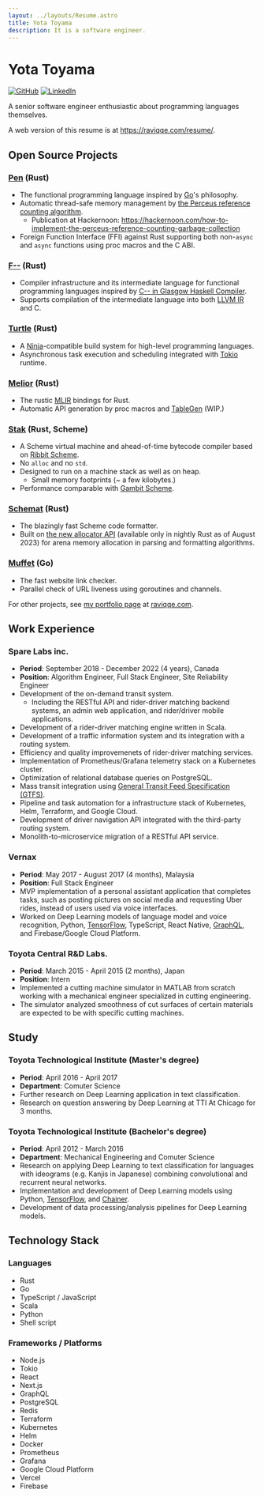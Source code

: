 ```yaml
---
layout: ../layouts/Resume.astro
title: Yota Toyama
description: It is a software engineer.
---
```


# Yota Toyama

[![GitHub](https://img.shields.io/badge/github-raviqqe-red.svg?style=flat-square)](https://github.com/raviqqe)
[![LinkedIn](https://img.shields.io/badge/linkedin-yota-blue.svg?style=flat-square)](https://www.linkedin.com/in/yota-toyama-29b313bb/)

A senior software engineer enthusiastic about programming languages themselves.

A web version of this resume is at https://raviqqe.com/resume/.

## Open Source Projects

### [Pen][pen] (Rust)

- The functional programming language inspired by [Go](https://go.dev/)'s philosophy.
- Automatic thread-safe memory management by [the Perceus reference counting algorithm](https://www.microsoft.com/en-us/research/uploads/prod/2020/11/perceus-tr-v1.pdf).
  - Publication at Hackernoon: https://hackernoon.com/how-to-implement-the-perceus-reference-counting-garbage-collection
- Foreign Function Interface (FFI) against Rust supporting both non-`async` and `async` functions using proc macros and the C ABI.

### [F\-\-](https://github.com/raviqqe/fmm) (Rust)

- Compiler infrastructure and its intermediate language for functional programming languages inspired by [C-- in Glasgow Haskell Compiler](https://gitlab.haskell.org/ghc/ghc/-/wikis/commentary/rts/cmm).
- Supports compilation of the intermediate language into both [LLVM IR][llvm] and C.

### [Turtle](https://github.com/raviqqe/turtle-build) (Rust)

- A [Ninja](https://ninja-build.org/)-compatible build system for high-level programming languages.
- Asynchronous task execution and scheduling integrated with [Tokio][tokio] runtime.

### [Melior](https://github.com/raviqqe/melior) (Rust)

- The rustic [MLIR](https://mlir.llvm.org/) bindings for Rust.
- Automatic API generation by proc macros and [TableGen](https://llvm.org/docs/TableGen/) (WIP.)

### [Stak](https://github.com/raviqqe/stak) (Rust, Scheme)

- A Scheme virtual machine and ahead-of-time bytecode compiler based on [Ribbit Scheme](https://github.com/udem-dlteam/ribbit/tree/main).
- No `alloc` and no `std`.
- Designed to run on a machine stack as well as on heap.
  - Small memory footprints (~ a few kilobytes.)
- Performance comparable with [Gambit Scheme](http://gambitscheme.org/).

### [Schemat][schemat] (Rust)

- The blazingly fast Scheme code formatter.
- Built on [the new allocator API](https://doc.rust-lang.org/std/alloc/trait.Allocator.html) (available only in nightly Rust as of August 2023) for arena memory allocation in parsing and formatting algorithms.

### [Muffet](https://github.com/raviqqe/muffet) (Go)

- The fast website link checker.
- Parallel check of URL liveness using goroutines and channels.

For other projects, see [my portfolio page][raviqqe] at [raviqqe.com][raviqqe].

## Work Experience

### Spare Labs inc.

- **Period**: September 2018 - December 2022 (4 years), Canada
- **Position**: Algorithm Engineer, Full Stack Engineer, Site Reliability Engineer
- Development of the on-demand transit system.
  - Including the RESTful API and rider-driver matching backend systems, an admin web application, and rider/driver mobile applications.
- Development of a rider-driver matching engine written in Scala.
- Development of a traffic information system and its integration with a routing system.
- Efficiency and quality improvemenets of rider-driver matching services.
- Implementation of Prometheus/Grafana telemetry stack on a Kubernetes cluster.
- Optimization of relational database queries on PostgreSQL.
- Mass transit integration using [General Transit Feed Specification (GTFS)](https://developers.google.com/transit/gtfs).
- Pipeline and task automation for a infrastructure stack of Kubernetes, Helm, Terraform, and Google Cloud.
- Development of driver navigation API integrated with the third-party routing system.
- Monolith-to-microservice migration of a RESTful API service.

### Vernax

- **Period**: May 2017 - August 2017 (4 months), Malaysia
- **Position**: Full Stack Engineer
- MVP implementation of a personal assistant application that completes tasks, such as posting pictures on social media and requesting Uber rides, instead of users used via voice interfaces.
- Worked on Deep Learning models of language model and voice recognition, Python, [TensorFlow][tensorflow], TypeScript, React Native, [GraphQL][graphql], and Firebase/Google Cloud Platform.

### Toyota Central R&D Labs.

- **Period**: March 2015 - April 2015 (2 months), Japan
- **Position**: Intern
- Implemented a cutting machine simulator in MATLAB from scratch working with a mechanical engineer specialized in cutting engineering.
- The simulator analyzed smoothness of cut surfaces of certain materials are expected to be with specific cutting machines.

## Study

### Toyota Technological Institute (Master's degree)

- **Period**: April 2016 - April 2017
- **Department**: Comuter Science
- Further research on Deep Learning application in text classification.
- Research on question answering by Deep Learning at TTI At Chicago for 3 months.

### Toyota Technological Institute (Bachelor's degree)

- **Period**: April 2012 - March 2016
- **Department**: Mechanical Engineering and Comuter Science
- Research on applying Deep Learning to text classification for languages with ideograms (e.g. Kanjis in Japanese) combining convolutional and recurrent neural networks.
- Implementation and development of Deep Learning models using Python, [TensorFlow][tensorflow], and [Chainer](https://chainer.org/).
- Development of data processing/analysis pipelines for Deep Learning models.

## Technology Stack

### Languages

- Rust
- Go
- TypeScript / JavaScript
- Scala
- Python
- Shell script

### Frameworks / Platforms

- Node.js
- Tokio
- React
- Next.js
- GraphQL
- PostgreSQL
- Redis
- Terraform
- Kubernetes
- Helm
- Docker
- Prometheus
- Grafana
- Google Cloud Platform
- Vercel
- Firebase

[graphql]: https://graphql.org/
[llvm]: https://llvm.org/
[pen]: https://github.com/pen-lang/pen
[raviqqe]: https://raviqqe.com
[schemat]: https://github.com/raviqqe/schemat
[tensorflow]: https://www.tensorflow.org/
[tokio]: https://github.com/tokio-rs/tokio
